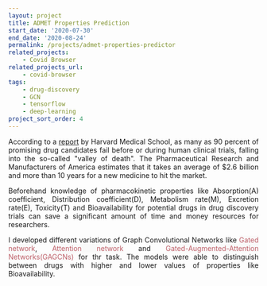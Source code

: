 ```yaml
---
layout: project
title: ADMET Properties Prediction
start_date: '2020-07-30'
end_date: '2020-08-24'
permalink: /projects/admet-properties-predictor
related_projects: 
    - Covid Browser
related_projects_url: 
    - covid-browser
tags: 
    - drug-discovery
    - GCN
    - tensorflow
    - deep-learning
project_sort_order: 4
---
```


<p style="text-align: justify">According to a <a href="https://hms.harvard.edu/news/galaxy-drug-candidates" target="_blank">report</a> by Harvard Medical School, as many as 90 percent of promising drug candidates fail before or during human clinical trials, falling into the so-called "valley of death". The Pharmaceutical Research and Manufacturers of America estimates that it takes an average of $2.6 billion and more than 10 years for a new medicine to hit the market.</p>

<p style="text-align: justify">Beforehand knowledge of pharmacokinetic properties like Absorption(A) coefficient, Distribution coefficient(D), Metabolism rate(M), Excretion rate(E), Toxicity(T) and Bioavailability for potential drugs in drug discovery trials can save a significant amount of time and money resources for researchers.</p>

<p style="text-align: justify">I developed different variations of Graph Convolutional Networks like
<span style="color: #bf616a; background-color: #f9f9f9">Gated network</span>, <span style="color: #bf616a; background-color: #f9f9f9">Attention network</span> and <span style="color: #bf616a; background-color: #f9f9f9">Gated-Augmented-Attention Networks(GAGCNs)</span> for thr task. The models were able to distinguish between drugs with higher and lower values of properties like Bioavailability.</p>